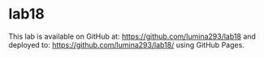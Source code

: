 # lab18
This lab is available on GitHub at: https://github.com/lumina293/lab18 and
deployed to: https://github.com/lumina293/lab18/ using GitHub Pages.
